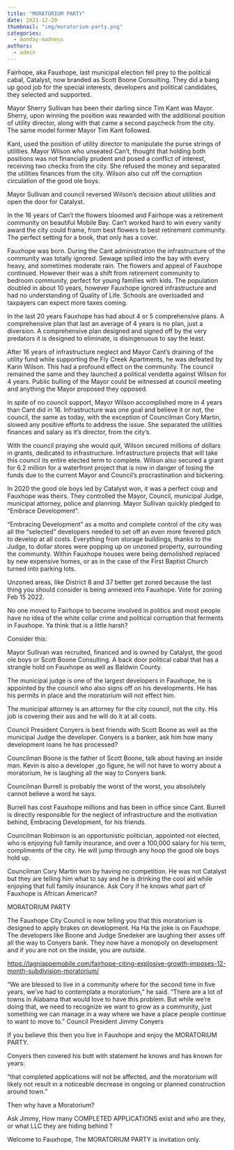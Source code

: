```yaml
---
title: "MORATORIUM PARTY"
date: 2021-12-20
thumbnail: "img/moratorium-party.png"
categories: 
  - monday-madness
authors: 
  - admin
---
```


Fairhope, aka Fauxhope, last municipal election fell prey to the political cabal, Catalyst, now branded as Scott Boone Consulting. They did a bang up good job for the special interests, developers and political candidates, they selected and supported.

Mayor Sherry Sullivan has been their darling since Tim Kant was Mayor. Sherry, upon winning the position was rewarded with the additional position of utility director, along with that came a second paycheck from the city. The same model former Mayor Tim Kant followed.

Kant, used the position of utility director to manipulate the purse strings of utilities. Mayor Wilson who unseated Can’t, thought that holding both positions was not financially prudent and posed a conflict of interest, receiving two checks from the city. She refused the money and separated the utilities finances from the city. Wilson also cut off the corruption circulation of the good ole boys.

Mayor Sullivan and council reversed Wilson’s decision about utilities and open the door for Catalyst.

In the 16 years of Can’t the flowers bloomed and Fairhope was a retirement community on beautiful Mobile Bay. Can’t worked hard to win every vanity award the city could frame, from best flowers to best retirement community. The perfect setting for a book, that only has a cover.

Fauxhope was born. During the Cant administration the infrastructure of the community was totally ignored. Sewage spilled into the bay with every heavy, and sometimes moderate rain. The flowers and appeal of Fauxhope continued. However their was a shift from retirement community to bedroom community, perfect for young families with kids. The population doubled in about 10 years, however Fauxhope ignored infrastructure and had no understanding of Quality of Life. Schools are overloaded and taxpayers can expect more taxes coming.

In the last 20 years Fauxhope has had about 4 or 5 comprehensive plans. A comprehensive plan that last an average of 4 years is no plan, just a diversion. A comprehensive plan designed and signed off by the very predators it is designed to eliminate, is disingenuous to say the least.

After 16 years of infrastructure neglect and Mayor Cant’s draining of the utility fund while supporting the Fly Creek Apartments, he was defeated by Karin Wilson. This had a profound effect on the community. The council remained the same and they launched a political vendetta against Wilson for 4 years. Public bulling of the Mayor could be witnessed at council meeting and anything the Mayor proposed they opposed.

In spite of no council support, Mayor Wilson accomplished more in 4 years than Cant did in 16. Infrastructure was one goal and believe it or not, the council, the same as today, with the exception of Councilman Cory Martin, slowed any positive efforts to address the issue. She separated the utilities finances and salary as it’s director, from the city’s.

With the council praying she would quit, Wilson secured millions of dollars in grants, dedicated to infrastructure. Infrastructure projects that will take this council its entire elected term to complete. Wilson also secured a grant for 6.2 million for a waterfront project that is now in danger of losing the funds due to the current Mayor and Council’s procrastination and bickering.

In 2020 the good ole boys led by Catalyst won, it was a perfect coup and Fauxhope was theirs. They controlled the Mayor, Council, municipal Judge, municipal attorney, police and planning. Mayor Sullivan quickly pledged to “Embrace Development”.

“Embracing Development” as a motto and complete control of the city was all the “selected” developers needed to set off an even more fevered pitch to develop at all costs. Everything from storage buildings, thanks to the Judge, to dollar stores were popping up on unzoned property, surrounding the community. Within Fauxhope houses were being demolished replaced by new expensive homes, or as in the case of the First Baptist Church turned into parking lots.

Unzoned areas, like District 8 and 37 better get zoned because the last thing you should consider is being annexed into Fauxhope. Vote for zoning Feb 15 2022.

No one moved to Fairhope to become involved in politics and most people have no idea of the white collar crime and political corruption that ferments in Fauxhope. Ya think that is a little harsh?

Consider this:

Mayor Sullivan was recruited, financed and is owned by Catalyst, the good ole boys or Scott Boone Consulting. A back door political cabal that has a strangle hold on Fauxhope as well as Baldwin County.

The municipal judge is one of the largest developers in Fauxhope, he is appointed by the council who also signs off on his developments. He has his permits in place and the moratorium will not effect him.

The municipal attorney is an attorney for the city council, not the city. His job is covering their ass and he will do it at all costs.

Council President Conyers is best friends with Scott Boone as well as the municipal Judge the developer. Conyers is a banker, ask him how many development loans he has processed?

Councilman Boone is the father of Scott Boone, talk about having an inside man. Kevin is also a developer ,go figure, he will not have to worry about a moratorium, he is laughing all the way to Conyers bank.

Councilman Burrell is probably the worst of the worst, you absolutely cannot believe a word he says.

Burrell has cost Fauxhope millions and has been in office since Cant. Burrell is directly responsible for the neglect of infrastructure and the motivation behind, Embracing Development, for his friends.

Councilman Robinson is an opportunistic politician, appointed not elected, who is enjoying full family insurance, and over a 100,000 salary for his term, compliments of the city. He will jump through any hoop the good ole boys hold up.

Councilman Cory Martin won by having no competition. He was not Catalyst but they are telling him what to say and he is drinking the cool aid while enjoying that full family insurance. Ask Cory if he knows what part of Fauxhope is African American?

MORATORIUM PARTY

The Fauxhope City Council is now telling you that this moratorium is designed to apply brakes on development. Ha Ha the joke is on Fauxhope. The developers like Boone and Judge Snedeker are laughing their asses off all the way to Conyers bank. They now have a monopoly on development and if you are not on the inside, you are outside.

https://lagniappemobile.com/fairhope-citing-explosive-growth-imposes-12-month-subdivision-moratorium/

“We are blessed to live in a community where for the second time in five years, we’ve had to contemplate a moratorium,” he said. “There are a lot of towns in Alabama that would love to have this problem. But while we’re doing that, we need to recognize we want to grow as a community, just something we can manage in a way where we have a place people continue to want to move to.” Council President Jimmy Conyers

If you believe this then you live in Fauxhope and enjoy the MORATORIUM PARTY.

Conyers then covered his butt with statement he knows and has known for years:

“that completed applications will not be affected, and the moratorium will likely not result in a noticeable decrease in ongoing or planned construction around town.”

Then why have a Moratorium?

Ask Jimmy, How many COMPLETED APPLICATIONS exist and who are they, or what LLC they are hiding behind ?

Welcome to Fauxhope, The MORATORIUM PARTY is invitation only.
